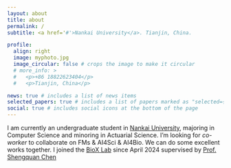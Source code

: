 ```yaml
---
layout: about
title: about
permalink: /
subtitle: <a href='#'>Nankai University</a>. Tianjin, China.

profile:
  align: right
  image: myphoto.jpg
  image_circular: false # crops the image to make it circular
  # more_info: >
  #   <p>+86 18822623404</p>
  #   <p>Tianjin, China</p>

news: true # includes a list of news items
selected_papers: true # includes a list of papers marked as "selected={true}"
social: true # includes social icons at the bottom of the page
---
```


I am currently an undergraduate student in [Nankai University](https://www.nankai.edu.cn/), majoring in Computer Science and minoring in Actuarial Science. I’m looking for *co-worker* to collaborate on FMs & AI4Sci & AI4Bio. We can do some excellent works together. I joined the [BioX Lab](https://biox-nku.github.io/#) since April 2024 supervised by [Prof. Shengquan Chen](https://math.nankai.edu.cn/2022/0301/c5623a432805/page.htm)

<div style="width: 200px; height: 200px; margin-left: 500px; margin-top: 10px;">
  <script type="text/javascript" src="//rf.revolvermaps.com/0/0/6.js?i=56212suymzf&amp;m=7&amp;c=e63100&amp;cr1=ffffff&amp;f=arial&amp;l=0&amp;bv=90&amp;lx=-420&amp;ly=420&amp;hi=20&amp;he=7&amp;hc=a8ddff&amp;rs=80" async="async"></script>
</div>